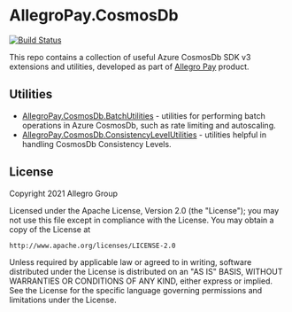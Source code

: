 # AllegroPay.CosmosDb
[![Build Status](https://github.com/allegro/cosmosdb-utils/actions/workflows/ci.yml/badge.svg?branch=main)](https://github.com/allegro/cosmosdb-utils/actions/workflows/ci.yml?query=branch%3Amain)

This repo contains a collection of useful Azure CosmosDb SDK v3 extensions and utilities, developed as part of [Allegro Pay](https://allegropay.pl/) product.

## Utilities

- [AllegroPay.CosmosDb.BatchUtilities](docs/AllegroPay.CosmosDb.BatchUtilities/README.md) - utilities for performing batch operations in Azure CosmosDb, such as rate limiting and autoscaling.
- [AllegroPay.CosmosDb.ConsistencyLevelUtilities](docs/AllegroPay.CosmosDb.ConsistencyLevelUtilities/README.md) - utilities helpful in handling CosmosDb Consistency Levels.

## License

Copyright 2021 Allegro Group

Licensed under the Apache License, Version 2.0 (the "License");
you may not use this file except in compliance with the License.
You may obtain a copy of the License at

    http://www.apache.org/licenses/LICENSE-2.0

Unless required by applicable law or agreed to in writing, software
distributed under the License is distributed on an "AS IS" BASIS,
WITHOUT WARRANTIES OR CONDITIONS OF ANY KIND, either express or implied.
See the License for the specific language governing permissions and
limitations under the License.